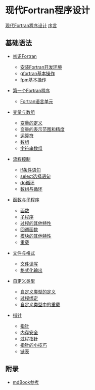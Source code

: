 # 现代Fortran程序设计

[现代Fortran程序设计](title-page.md)
[序言](preface.md)

<!--
## 新手村任务

- [新手村任务](./新手村任务/README.md)
  - [查找两者之间最大的数](./新手村任务/task1.md)
  - [计算10的阶乘](./新手村任务/task2.md)
  - [根据半径求一个圆的面积](新手村任务/task3.md)
-->

## 基础语法

- [初识Fortran](ch01-00-getting-started.md)
    - [安装Fortran开发环境](ch01-01-install-compiler.md)
    - [gfortran基本操作](ch01-02-gfortran.md)
    - [fpm基本操作](ch01-03-fpm.md)

- [第一个Fortran程序](ch02-00-first-fortran.md)
    - [Fortran语言单元](ch02-01-program-unit.md)

- [变量与数组]()
    - [变量的定义](ch03-00-declaration.md)
    - [变量的表示范围和精度](ch03-01-precision.md)
    - [运算符](ch03-02-operation.md)
    - [数组](ch03-03-array.md)
    - [字符串数组](ch03-04-character-array.md)

- [流程控制]()
    - [if条件语句](ch04-00-if.md)
    - [select选择语句](ch04-01-select.md)
    - [do循环](ch04-02-do.md)
    - [数组与循环](ch04-03-do-array.md)
- [函数与子程序]()
    - [函数](ch05-00-function.md)
    - [子程序](ch05-01-subroutine.md)
    - [过程的其他特性](ch05-02-funckeyword.md)
    - [回调函数](ch05-03-callback.md)
    - [模块的其他特性](ch05-04-module.md)
    - [重载](ch05-05-overload.md)
- [文件与格式]()
    - [文件读写](ch06-00-file.md)
    - [格式化输出](ch06-01-format.md)
- [自定义类型]()
    - [自定义类型的定义](ch07-00-type.md)
    - [过程绑定](ch07-01-procbind.md)
    - [自定义类型中的重载](ch07-02-typeoverload.md)
- [指针]()
    - [指针](ch08-00-pointer.md)
    - [内存安全](ch08-01-memory.md)
    - [过程指针](ch08-02-procpointer.md)
    - [指针的小技巧](ch08-03-pointertips.md)
    - [链表](ch08-04-list.md)
## 附录

- [mdBook参考](mdbook-cheat-sheet.md)
